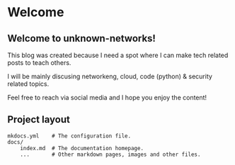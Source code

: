 # Welcome

## Welcome to unknown-networks!

This blog was created because I need a spot where I can make tech related posts to teach others.

I will be mainly discusing networkeng, cloud, code (python) & security related topics.

Feel free to reach via social media and I hope you enjoy the content!

## Project layout

    mkdocs.yml    # The configuration file.
    docs/
        index.md  # The documentation homepage.
        ...       # Other markdown pages, images and other files.
